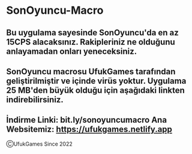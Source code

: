 # SonOyuncu-Macro
Bu uygulama sayesinde SonOyuncu'da en az 15CPS alacaksınız. 
Rakipleriniz ne olduğunu anlayamadan onları yeneceksiniz.
-----------------------------------------------------------
SonOyuncu macrosu UfukGames tarafından geliştirilmiştir ve içinde virüs yoktur.
Uygulama 25 MB'den büyük olduğu için aşağıdaki linkten indirebilirsiniz.
-----------------------------------------------------------
İndirme Linki: bit.ly/sonoyuncumacro
Ana Websitemiz: https://ufukgames.netlify.app
-----------------------------------------------------------
ⒸUfukGames Since 2022
